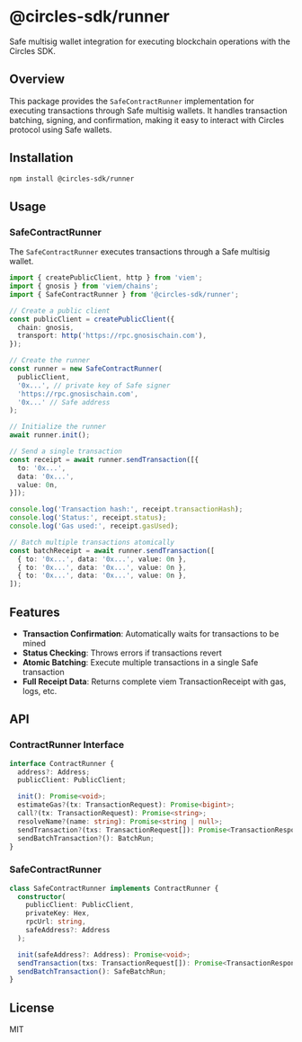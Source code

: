 # @circles-sdk/runner

Safe multisig wallet integration for executing blockchain operations with the Circles SDK.

## Overview

This package provides the `SafeContractRunner` implementation for executing transactions through Safe multisig wallets. It handles transaction batching, signing, and confirmation, making it easy to interact with Circles protocol using Safe wallets.

## Installation

```bash
npm install @circles-sdk/runner
```

## Usage

### SafeContractRunner

The `SafeContractRunner` executes transactions through a Safe multisig wallet.

```typescript
import { createPublicClient, http } from 'viem';
import { gnosis } from 'viem/chains';
import { SafeContractRunner } from '@circles-sdk/runner';

// Create a public client
const publicClient = createPublicClient({
  chain: gnosis,
  transport: http('https://rpc.gnosischain.com'),
});

// Create the runner
const runner = new SafeContractRunner(
  publicClient,
  '0x...', // private key of Safe signer
  'https://rpc.gnosischain.com',
  '0x...' // Safe address
);

// Initialize the runner
await runner.init();

// Send a single transaction
const receipt = await runner.sendTransaction([{
  to: '0x...',
  data: '0x...',
  value: 0n,
}]);

console.log('Transaction hash:', receipt.transactionHash);
console.log('Status:', receipt.status);
console.log('Gas used:', receipt.gasUsed);

// Batch multiple transactions atomically
const batchReceipt = await runner.sendTransaction([
  { to: '0x...', data: '0x...', value: 0n },
  { to: '0x...', data: '0x...', value: 0n },
  { to: '0x...', data: '0x...', value: 0n },
]);
```

## Features

- **Transaction Confirmation**: Automatically waits for transactions to be mined
- **Status Checking**: Throws errors if transactions revert
- **Atomic Batching**: Execute multiple transactions in a single Safe transaction
- **Full Receipt Data**: Returns complete viem TransactionReceipt with gas, logs, etc.

## API

### ContractRunner Interface

```typescript
interface ContractRunner {
  address?: Address;
  publicClient: PublicClient;

  init(): Promise<void>;
  estimateGas?(tx: TransactionRequest): Promise<bigint>;
  call?(tx: TransactionRequest): Promise<string>;
  resolveName?(name: string): Promise<string | null>;
  sendTransaction?(txs: TransactionRequest[]): Promise<TransactionResponse>;
  sendBatchTransaction?(): BatchRun;
}
```

### SafeContractRunner

```typescript
class SafeContractRunner implements ContractRunner {
  constructor(
    publicClient: PublicClient,
    privateKey: Hex,
    rpcUrl: string,
    safeAddress?: Address
  );

  init(safeAddress?: Address): Promise<void>;
  sendTransaction(txs: TransactionRequest[]): Promise<TransactionResponse>;
  sendBatchTransaction(): SafeBatchRun;
}
```

## License

MIT
